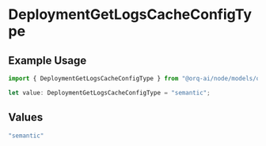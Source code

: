 # DeploymentGetLogsCacheConfigType

## Example Usage

```typescript
import { DeploymentGetLogsCacheConfigType } from "@orq-ai/node/models/operations";

let value: DeploymentGetLogsCacheConfigType = "semantic";
```

## Values

```typescript
"semantic"
```